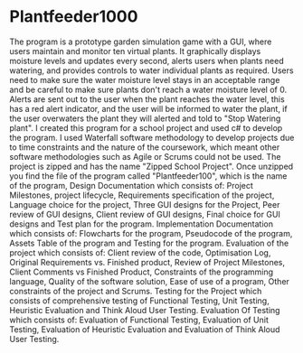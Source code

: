 # Plantfeeder1000
The program is a prototype garden simulation game with a GUI, where users maintain and monitor ten virtual plants. It graphically displays  moisture levels and updates every second, alerts users when plants need watering, and provides controls to water individual plants as required. Users need to make sure the water moisture level stays in an acceptable range and be careful to make sure plants don't reach a water moisture level of 0. Alerts are sent out to the user when the plant reaches the water level, this has a red alert indicator, and the user will be informed to water the plant, if the user overwaters the plant they will alerted and told to "Stop Watering plant". I created this program for a school project and used c# to develop the program. I used Waterfall software methodology to develop projects due to time constraints and the nature of the coursework, which meant other software methodologies such as Agile or Scrums could not be used. The project is zipped and has the name "Zipped School Project". Once unzipped you find the file of the program called "Plantfeeder100", which is the name of the program, Design Documentation which consists of: Project Milestones, project lifecycle, Requirements specification of the project, Language choice for the project, Three GUI designs for the Project, Peer review of GUI designs, Client review of GUI designs, Final choice for GUI designs and Test plan for the program. Implementation Documentation which consists of: Flowcharts for the program, Pseudocode of the program, Assets Table of the program and Testing for the program. Evaluation of the project which consists of: Client review of the code, Optimisation Log, Original Requirements vs. Finished product, Review of Project Milestones, Client Comments vs Finished Product, Constraints of the programming language, Quality of the software solution, Ease of use of a program, Other constraints of the project and Scrums. Testing for the Project which consists of comprehensive testing of Functional Testing, Unit Testing, Heuristic Evaluation and Think Aloud User Testing. Evaluation Of Testing which consists of: Evaluation of Functional Testing, Evaluation of Unit Testing, Evaluation of Heuristic Evaluation and Evaluation of Think Aloud User Testing.
